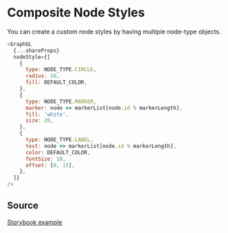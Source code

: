 # Composite Node Styles

You can create a custom node styles by having multiple node-type objects.

```js
<GraphGL
  {...shareProps}
  nodeStyle={[
    {
      type: NODE_TYPE.CIRCLE,
      radius: 10,
      fill: DEFAULT_COLOR,
    },
    {
      type: NODE_TYPE.MARKER,
      marker: node => markerList[node.id % markerLength],
      fill: 'white',
      size: 20,
    },
    {
      type: NODE_TYPE.LABEL,
      text: node => markerList[node.id % markerLength],
      color: DEFAULT_COLOR,
      fontSize: 10,
      offset: [0, 15],
    },
  ]}
/>
```

## Source

[Storybook example](https://github.com/uber/graph.gl/blob/master/stories/node-types/stories.js)
